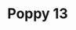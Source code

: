 ---
title: 'Poppy 13'
description: ''
credit: 'Place Holder'
style: ''
project: 'Poppy'
type: 'photo'
pathToImage: '/gallery/poppy/poppy-13.jpg'
alt: 'Poppy 13'
width: 2160
height: 1438
...